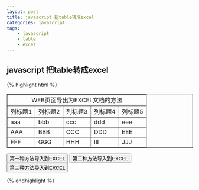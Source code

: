 ```yaml
---
layout: post
title: javascript 把table转成excel
categories: javascript
tags: 
    - javascript
    - table
    - excel
---
```


## javascript 把table转成excel

{% highlight html %}

<!DOCTYPE html PUBLIC "-//W3C//DTD XHTML 1.0 Transitional//EN"
 "http://www.w3.org/TR/xhtml1/DTD/xhtml1-transitional.dtd">
 <html xmlns="http://www.w3.org/1999/xhtml">
 <head>
     <meta http-equiv="Content-Type" content="text/html; charset=gb2312"/>
     <title>WEB页面导出为EXCEL文档的方法</title>
 </head>
 <body>
 <table id="tableExcel" width="100%" border="1" cellspacing="0" cellpadding="0">
     <tr>
         <td colspan="5" align="center">WEB页面导出为EXCEL文档的方法</td>
     </tr>
     <tr>
         <td>列标题1</td>
         <td>列标题2</td>
         <td>列标题3</td>
         <td>列标题4</td>
         <td>列标题5</td>
     </tr>
     <tr>
         <td>aaa</td>
         <td>bbb</td>
         <td>ccc</td>
         <td>ddd</td>
         <td>eee</td>
     </tr>
     <tr>
         <td>AAA</td>
         <td>BBB</td>
         <td>CCC</td>
         <td>DDD</td>
         <td>EEE</td>
     </tr>
     <tr>
         <td>FFF</td>
         <td>GGG</td>
         <td>HHH</td>
         <td>III</td>
         <td>JJJ</td>
     </tr> 
 </table>
 <input type="button" onclick="javascript:method1('tableExcel');" value="第一种方法导入到EXCEL"/>
 <input type="button" onclick="javascript:method2('tableExcel');" value="第二种方法导入到EXCEL"/>
 <input type="button" onclick="javascript:getXlsFromTbl('tableExcel',null);" value="第三种方法导入到EXCEL"/>
 <SCRIPT type="text/javascript" LANGUAGE="javascript">
 function method1(tableid) {//整个表格拷贝到EXCEL中
    var curTbl = document.getElementByIdx(tableid);
     var oXL = new ActiveXObject("Excel.Application");
     //创建AX对象excel
     var oWB = oXL.Workbooks.Add();
     //获取workbook对象
        var oSheet = oWB.ActiveSheet;
     //激活当前sheet
     var sel = document.body.createTextRange();
     sel.moveToElementText(curTbl);
     //把表格中的内容移到TextRange中
    sel.select();
     //全选TextRange中内容
    sel.execCommand("Copy");
     //复制TextRange中内容 
     oSheet.Paste();
     //粘贴到活动的EXCEL中      
     oXL.Visible = true;
     //设置excel可见属性
}
function method2(tableid) //读取表格中每个单元到EXCEL中
{
     var curTbl = document.getElementByIdx(tableid);
     var oXL = new ActiveXObject("Excel.Application");
     //创建AX对象excel
     var oWB = oXL.Workbooks.Add();
     //获取workbook对象
    var oSheet = oWB.ActiveSheet;
     //激活当前sheet
     var Lenr = curTbl.rows.length;
     //取得表格行数
    for (i = 0; i < Lenr; i++)
     {
         var Lenc = curTbl.rows(i).cells.length;
         //取得每行的列数
        for (j = 0; j < Lenc; j++)
         {
             oSheet.Cells(i + 1, j + 1).value = curTbl.rows(i).cells(j).innerText;
             //赋值
        }
     }
     oXL.Visible = true;
     //设置excel可见属性
}
function getXlsFromTbl(inTblId, inWindow) {
     try {
         var allStr = "";
         var curStr = "";
         //alert("getXlsFromTbl");
         if (inTblId != null && inTblId != "" && inTblId != "null") {
             curStr = getTblData(inTblId, inWindow);
         }
         if (curStr != null) {
             allStr += curStr;
         }
         else {
             alert("你要导出的表不存在！");
             return;
         }
         var fileName = getExcelFileName();
         doFileExport(fileName, allStr);
     }
     catch(e) {
         alert("导出发生异常:" + e.name + "->" + e.description + "!");
     }
 }
 function getTblData(inTbl, inWindow) {
     var rows = 0;
     //alert("getTblData is " + inWindow);
     var tblDocument = document;
     if (!!inWindow && inWindow != "") {
         if (!document.all(inWindow)) {
             return null;
         }
         else {
             tblDocument = eval_r(inWindow).document;
         }
     }
     var curTbl = tbldocument.getElementByIdx(inTbl);
     var outStr = "";
     if (curTbl != null) {
         for (var j = 0; j < curTbl.rows.length; j++) {
             //alert("j is " + j);
             for (var i = 0; i < curTbl.rows[j].cells.length; i++) {
                 //alert("i is " + i);
                 if (i == 0 && rows > 0) {
                     outStr += " \t";
                     rows -= 1;
                 }
                 outStr += curTbl.rows[j].cells[i].innerText + "\t";
                 if (curTbl.rows[j].cells[i].colSpan > 1) {
                     for (var k = 0; k < curTbl.rows[j].cells[i].colSpan - 1; k++) {
                         outStr += " \t";
                     }
                 }
                 if (i == 0) {
                     if (rows == 0 && curTbl.rows[j].cells[i].rowSpan > 1) {
                         rows = curTbl.rows[j].cells[i].rowSpan - 1;
                     }
                 }
             }
             outStr += "\r\n";
         }
     }
     else {
         outStr = null;
         alert(inTbl + "不存在!");
     }
     return outStr;
 }
 function getExcelFileName() {
     var d = new Date();
     var curYear = d.getYear();
     var curMonth = "" + (d.getMonth() + 1);
     var curDate = "" + d.getDate();
     var curHour = "" + d.getHours();
     var curMinute = "" + d.getMinutes();
     var curSecond = "" + d.getSeconds();
     if (curMonth.length == 1) {
         curMonth = "0" + curMonth;
     }
     if (curDate.length == 1) {
         curDate = "0" + curDate;
     }
     if (curHour.length == 1) {
         curHour = "0" + curHour;
     }
     if (curMinute.length == 1) {
         curMinute = "0" + curMinute;
     }
     if (curSecond.length == 1) {
         curSecond = "0" + curSecond;
     }
     var fileName = "leo_zhang" + "_" + curYear + curMonth + curDate + "_"
             + curHour + curMinute + curSecond + ".csv";
     //alert(fileName);
     return fileName;
 }
 function doFileExport(inName, inStr) {
     var xlsWin = null;
     if (!!document.all("glbHideFrm")) {
         xlsWin = glbHideFrm;
     }
     else {
         var width = 6;
         var height = 4;
         var openPara = "left=" + (window.screen.width / 2 - width / 2)
                 + ",top=" + (window.screen.height / 2 - height / 2)
                 + ",scrollbars=no,width=" + width + ",height=" + height;
         xlsWin = window.open("", "_blank", openPara);
     }
     xlsWin.document.write(inStr);
     xlsWin.document.close();
     xlsWin.document.execCommand('Saveas', true, inName);
     xlsWin.close();
 }
 </SCRIPT>
 </body>
 </html> 

 {% endhighlight %}